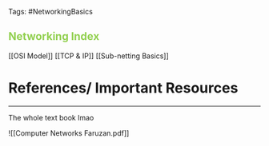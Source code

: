 


Tags: #NetworkingBasics 

## <span style="color:rgb(146, 208, 80)">Networking Index</span>

[[OSI Model]]
[[TCP & IP]]
[[Sub-netting Basics]]


# References/ Important Resources
----

The whole text book lmao

![[Computer Networks Faruzan.pdf]]

